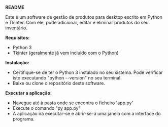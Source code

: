 **README**

Este é um software de gestão de produtos para desktop escrito em Python e Tkinter. Com ele, pode adicionar, editar e eliminar produtos do seu inventário.

**Requisitos:**

- Python 3
- Tkinter (geralmente já vem incluído com o Python)

**Instalação:**

- Certifique-se de ter o Python 3 instalado no seu sistema. Pode verificar isto executando "python --version" no seu terminal.
- Baixe ou clone o repositório deste software.

**Executar a aplicação:**

- Navegue até à pasta onde se encontra o ficheiro 'app.py'
- Execute o comando "py app.py"
- A aplicação irá executar-se e abrir-se-á uma janela com a interface do programa.
